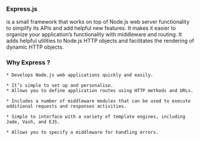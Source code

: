 ### Express.js


 is a small framework that works on top of Node.js web server functionality to simplify its APIs and add helpful new features. It makes it easier to organize your application’s functionality with middleware and routing. It adds helpful utilities to Node.js HTTP objects and facilitates the rendering of dynamic HTTP objects.

### Why Express ?

    * Develops Node.js web applications quickly and easily.

    * It’s simple to set up and personalise.
    * Allows you to define application routes using HTTP methods and URLs.

    * Includes a number of middleware modules that can be used to execute additional requests and responses activities.

    * Simple to interface with a variety of template engines, including Jade, Vash, and EJS.
    
    * Allows you to specify a middleware for handling errors.
